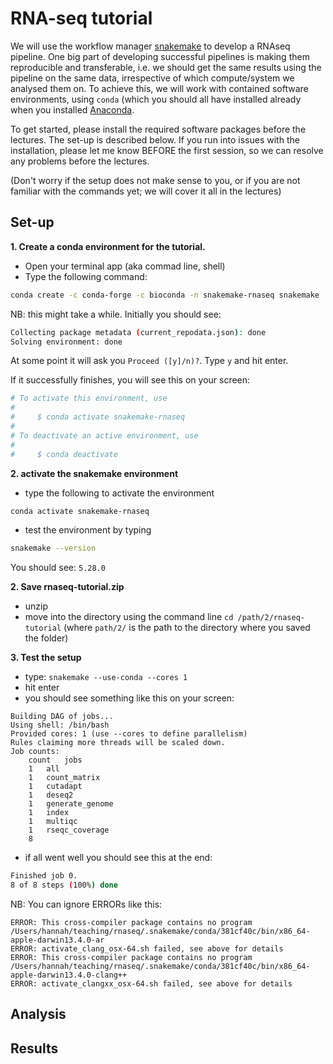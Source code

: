 # RNA-seq tutorial

We will use the workflow manager [snakemake](https://snakemake.readthedocs.io/en/stable/index.html) to develop
a RNAseq pipeline. One big part of developing successful pipelines is making them reproducible and transferable,
i.e. we should get the same results using the pipeline on the same data, irrespective of which compute/system we
analysed them on. To achieve this, we will work with contained software environments, using `conda` (which you
should all have installed already when you installed [Anaconda](https://www.anaconda.com/products/individual).

To get started, please install the required software packages before the lectures.
The set-up is described below. If you run into issues with the installation, please let me know BEFORE the
first session, so we can resolve any problems before the lectures. 

(Don't worry if the setup does not make sense to you, or if you are not familiar with the commands yet; we will
cover it all in the lectures)

## Set-up
**1. Create a conda environment for the tutorial.**
- Open your terminal app (aka commad line, shell)
- Type the following command:

```bash
conda create -c conda-forge -c bioconda -n snakemake-rnaseq snakemake
```
NB: this might take a while. Initially you should see:
```bash
Collecting package metadata (current_repodata.json): done
Solving environment: done
```
At some point it will ask you `Proceed ([y]/n)?`. Type `y` and hit enter.

If it successfully finishes, you will see this on your screen:
```bash
# To activate this environment, use
#
#     $ conda activate snakemake-rnaseq
#
# To deactivate an active environment, use
#
#     $ conda deactivate
```

**2. activate the snakemake environment** 
- type the following to activate the environment
```bash
conda activate snakemake-rnaseq
```
- test the environment by typing
```bash
snakemake --version
```
You should see: `5.28.0`

**2. Save rnaseq-tutorial.zip**
- unzip
- move into the directory using the command line `cd /path/2/rnaseq-tutorial`
  (where `path/2/` is the path to the directory where you saved the folder)

**3. Test the setup**
- type: `snakemake --use-conda --cores 1`
- hit enter
- you should see something like this on your screen:
```
Building DAG of jobs...
Using shell: /bin/bash
Provided cores: 1 (use --cores to define parallelism)
Rules claiming more threads will be scaled down.
Job counts:
	count	jobs
	1	all
	1	count_matrix
	1	cutadapt
	1	deseq2
	1	generate_genome
	1	index
	1	multiqc
	1	rseqc_coverage
	8
```
- if all went well you should see this at the end:
```bash
Finished job 0.
8 of 8 steps (100%) done
```

NB: You can ignore ERRORs like this:
```
ERROR: This cross-compiler package contains no program /Users/hannah/teaching/rnaseq/.snakemake/conda/381cf40c/bin/x86_64-apple-darwin13.4.0-ar
ERROR: activate_clang_osx-64.sh failed, see above for details
ERROR: This cross-compiler package contains no program /Users/hannah/teaching/rnaseq/.snakemake/conda/381cf40c/bin/x86_64-apple-darwin13.4.0-clang++
ERROR: activate_clangxx_osx-64.sh failed, see above for details
```

## Analysis

## Results
 
